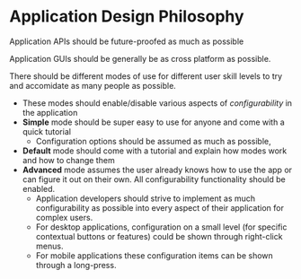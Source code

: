 # Application Design Philosophy

Application APIs should be future-proofed as much as possible

Application GUIs should be generally be as cross platform as possible.

There should be different modes of use for different user skill levels to try and accomidate as many people as possible.
 - These modes should enable/disable various aspects of *configurability* in the application
 - **Simple** mode should be super easy to use for anyone and come with a quick tutorial
   - Configuration options should be assumed as much as possible, 
 - **Default** mode should come with a tutorial and explain how modes work and how to change them
 - **Advanced** mode assumes the user already knows how to use the app or can figure it out on their own. All configurability functionality should be enabled.
   - Application developers should strive to implement as much configurability as possible into every aspect of their application for complex users.
   - For desktop applications, configuration on a small level (for specific contextual buttons or features) could be shown through right-click menus.
   - For mobile applications these configuration items can be shown through a long-press.